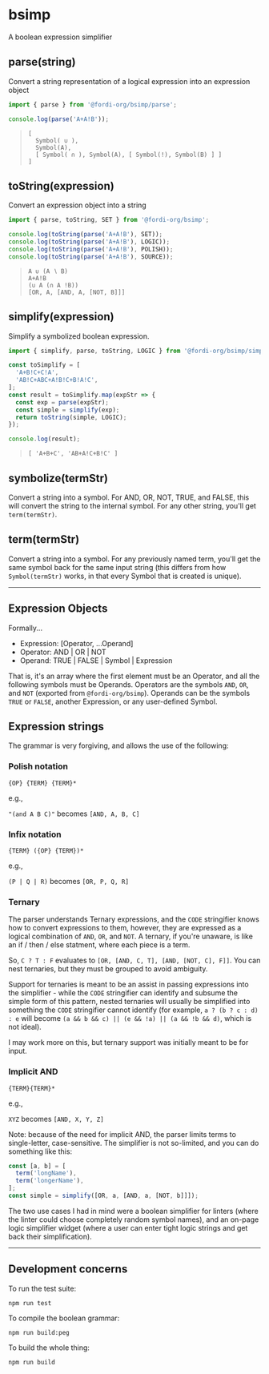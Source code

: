 # bsimp

A boolean expression simplifier

## parse(string)

Convert a string representation of a logical expression into an expression object

```javascript
import { parse } from '@fordi-org/bsimp/parse';

console.log(parse('A+A!B'));
```

> ```
> [
>   Symbol( ∪ ),
>   Symbol(A),
>   [ Symbol( ∩ ), Symbol(A), [ Symbol(!), Symbol(B) ] ]
> ]
> ```

## toString(expression)

Convert an expression object into a string

```javascript
import { parse, toString, SET } from '@fordi-org/bsimp';

console.log(toString(parse('A+A!B'), SET));
console.log(toString(parse('A+A!B'), LOGIC));
console.log(toString(parse('A+A!B'), POLISH));
console.log(toString(parse('A+A!B'), SOURCE));
```

> ```
> A ∪ (A ∖ B)
> A+A!B
> (∪ A (∩ A !B))
> [OR, A, [AND, A, [NOT, B]]]
> ```

## simplify(expression)

Simplify a symbolized boolean expression.

```javascript
import { simplify, parse, toString, LOGIC } from '@fordi-org/bsimp/simplify';

const toSimplify = [
  'A+B!C+C!A',
  'AB!C+ABC+A!B!C+B!A!C',
];
const result = toSimplify.map(expStr => {
  const exp = parse(expStr);
  const simple = simplify(exp);
  return toString(simple, LOGIC);
});

console.log(result);
```

> ```
> [ 'A+B+C', 'AB+A!C+B!C' ]
> ```

## symbolize(termStr)

Convert a string into a symbol.  For AND, OR, NOT, TRUE, and FALSE, this will convert the string to the internal symbol.  For any other string, you'll get `term(termStr)`.

## term(termStr)

Convert a string into a symbol.  For any previously named term, you'll get the same symbol back for the same input string (this differs from how `Symbol(termStr)` works, in that every Symbol that is created is unique).

-----

## Expression Objects

Formally...

* Expression: [Operator, ...Operand]
* Operator: AND | OR | NOT
* Operand: TRUE | FALSE | Symbol | Expression

That is, it's an array where the first element must be an Operator, and all the following symbols must be Operands.  Operators are the symbols `AND`, `OR`, and `NOT` (exported from `@fordi-org/bsimp`).  Operands can be the symbols `TRUE` or `FALSE`, another Expression, or any user-defined Symbol.

## Expression strings

The grammar is very forgiving, and allows the use of the following:

### Polish notation

`{OP} {TERM} {TERM}*`

e.g.,

`"(and A B C)"` becomes `[AND, A, B, C]`

### Infix notation

`{TERM} ({OP} {TERM})*`

e.g.,

`(P | Q | R)` becomes `[OR, P, Q, R]`

### Ternary

The parser understands Ternary expressions, and the `CODE` stringifier knows how to convert expressions to them, however, they are expressed as a logical combination of `AND`, `OR`, and `NOT`.  A ternary, if you're unaware, is like an if / then / else statment, where each piece is a term.

So, `C ? T : F` evaluates to `[OR, [AND, C, T], [AND, [NOT, C], F]]`.  You can nest ternaries, but they must be grouped to avoid ambiguity.

Support for ternaries is meant to be an assist in passing expressions into the simplifier - while the `CODE` stringifier can identify and subsume the simple form of this pattern, nested ternaries will usually be simplified into something the `CODE` stringifier cannot identify (for example, `a ? (b ? c : d) : e` will become `(a && b && c) || (e && !a) || (a && !b && d)`, which is not ideal).

I may work more on this, but ternary support was initially meant to be for input.

### Implicit AND

`{TERM}{TERM}*`

e.g.,

`XYZ` becomes `[AND, X, Y, Z]`

Note: because of the need for implicit AND,
the parser limits terms to single-letter, case-sensitive.  The simplifier is not so-limited, and you can do something like this:

```javascript
const [a, b] = [
  term('longName'),
  term('longerName'),
];
const simple = simplify([OR, a, [AND, a, [NOT, b]]]);
```

The two use cases I had in mind were a boolean simplifier for linters (where the linter could choose completely random symbol names), and an on-page logic simplifier widget (where a user can enter tight logic strings and get back their simplification).

-----

## Development concerns

To run the test suite:

```
npm run test
```

To compile the boolean grammar:

```
npm run build:peg
```

To build the whole thing:

```
npm run build
```

